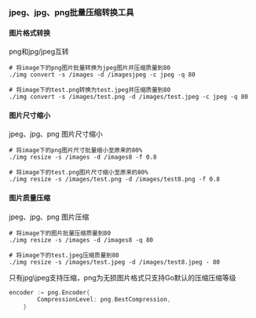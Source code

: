 ### jpeg、jpg、png批量压缩转换工具

#### 图片格式转换
png和jpg/jpeg互转
```shell
# 将image下的png图片批量转换为jpeg图片并压缩质量到80
./img convert -s /images -d /imagesjpeg -c jpeg -q 80

# 将image下的test.png转换为test.jpeg并压缩质量到80 
./img convert -s /images/test.png -d /images/test.jpeg -c jpeg -q 80
```
#### 图片尺寸缩小
jpeg、jpg、png 图片尺寸缩小
```shell
# 将image下的png图片尺寸批量缩小至原来的80%
./img resize -s /images -d /images8 -f 0.8

# 将image下的test.png图片尺寸缩小至原来的80% 
./img resize -s /images/test.png -d /images/test8.png -f 0.8
```

#### 图片质量压缩
jpeg、jpg、png 图片压缩
```shell
# 将image下的图片批量压缩质量到80
./img resize -s /images -d /images8 -q 80

# 将image下的test.jpeg压缩质量到80 
./img resize -s /images/test.jpeg -d /images/test8.jpeg - 80
```

只有jpg\jpeg支持压缩，png为无损图片格式只支持Go默认的压缩压缩等级
```go
encoder := png.Encoder{
		CompressionLevel: png.BestCompression,
	}
```